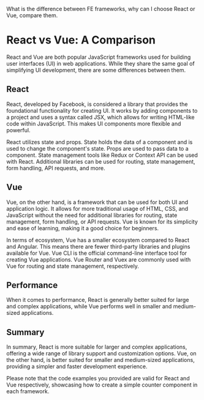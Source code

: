 What is the difference between FE frameworks, why can I choose React or Vue, compare them.

# React vs Vue: A Comparison

React and Vue are both popular JavaScript frameworks used for building user interfaces (UI) in web applications. While they share the same goal of simplifying UI development, there are some differences between them.

## React

React, developed by Facebook, is considered a library that provides the foundational functionality for creating UI. It works by adding components to a project and uses a syntax called JSX, which allows for writing HTML-like code within JavaScript. This makes UI components more flexible and powerful.

React utilizes state and props. State holds the data of a component and is used to change the component's state. Props are used to pass data to a component. State management tools like Redux or Context API can be used with React. Additional libraries can be used for routing, state management, form handling, API requests, and more.

## Vue

Vue, on the other hand, is a framework that can be used for both UI and application logic. It allows for more traditional usage of HTML, CSS, and JavaScript without the need for additional libraries for routing, state management, form handling, or API requests. Vue is known for its simplicity and ease of learning, making it a good choice for beginners.

In terms of ecosystem, Vue has a smaller ecosystem compared to React and Angular. This means there are fewer third-party libraries and plugins available for Vue. Vue CLI is the official command-line interface tool for creating Vue applications. Vue Router and Vuex are commonly used with Vue for routing and state management, respectively.

## Performance

When it comes to performance, React is generally better suited for large and complex applications, while Vue performs well in smaller and medium-sized applications.

## Summary

In summary, React is more suitable for larger and complex applications, offering a wide range of library support and customization options. Vue, on the other hand, is better suited for smaller and medium-sized applications, providing a simpler and faster development experience.

Please note that the code examples you provided are valid for React and Vue respectively, showcasing how to create a simple counter component in each framework.

